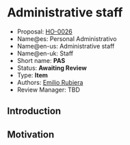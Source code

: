 # Administrative staff

* Proposal: [HO-0026](0026-personal-administrativo.md)
* Name@es: Personal Administrativo
* Name@en-us: Administrative staff
* Name@en-uk: Staff
* Short name: **PAS**
* Status: **Awaiting Review**
* Type: **Item**
* Authors: [Emilio Rubiera](https://github.com/spitxa)
* Review Manager: TBD

## Introduction



## Motivation

